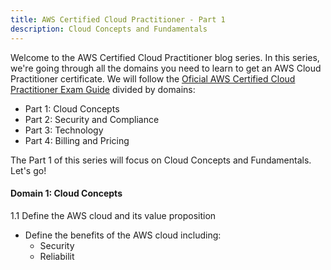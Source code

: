 ```yaml
---
title: AWS Certified Cloud Practitioner - Part 1
description: Cloud Concepts and Fundamentals
---
```


Welcome to the AWS Certified Cloud Practitioner blog series. In this series, we're going through all the domains you need to learn to get an AWS Cloud Practitioner certificate. We will follow the [Oficial AWS Certified Cloud Practitioner Exam Guide](https://d1.awsstatic.com/training-and-certification/docs-cloud-practitioner/AWS-Certified-Cloud-Practitioner_Exam-Guide.pdf) divided by domains:

- Part 1: Cloud Concepts
- Part 2: Security and Compliance 
- Part 3: Technology
- Part 4: Billing and Pricing

T﻿he Part 1 of this series will focus on Cloud Concepts and Fundamentals. Let's go!

#### Domain 1: Cloud Concepts
1.1 Define the AWS cloud and its value proposition
- Define the benefits of the AWS cloud including:
  - Security
  - Reliabilit